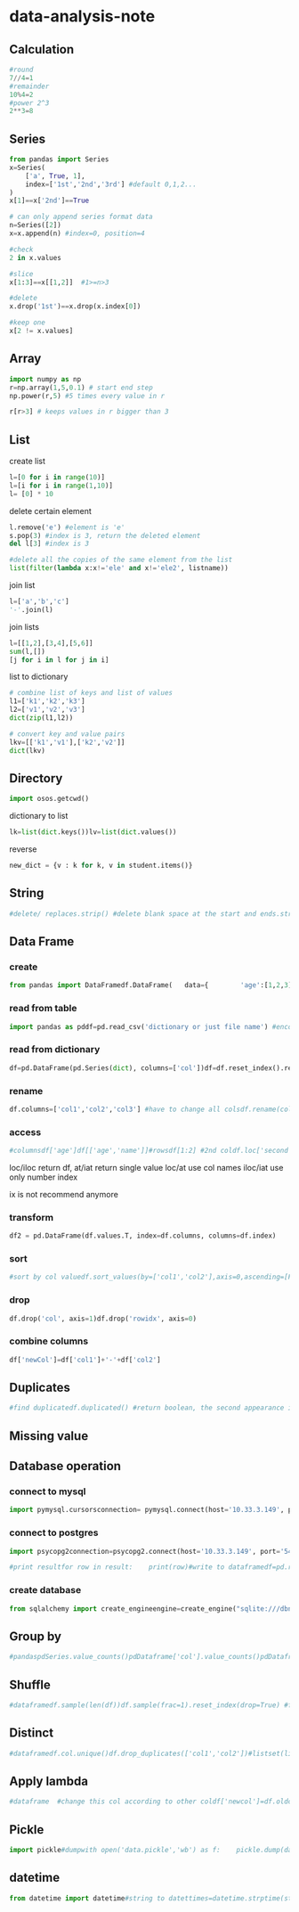 # data-analysis-note
## Calculation

  ```Python
#round
7//4=1
#remainder
10%4=2
#power 2^3
2**3=8
  ```



## Series

```python
from pandas import Series
x=Series(
	['a', True, 1],
    index=['1st','2nd','3rd'] #default 0,1,2...
)
x[1]==x['2nd']==True

# can only append series format data
n=Series([2])
x=x.append(n) #index=0, position=4

#check
2 in x.values

#slice
x[1:3]==x[[1,2]]  #1>=n>3 

#delete
x.drop('1st')==x.drop(x.index[0])

#keep one
x[2 != x.values]
```



## Array

```python
import numpy as np
r=np.array(1,5,0.1) # start end step
np.power(r,5) #5 times every value in r 

r[r>3] # keeps values in r bigger than 3
```



## List

create list

```python
l=[0 for i in range(10)]
l=[i for i in range(1,10)]
l= [0] * 10
```

delete certain element 

```python
l.remove('e') #element is 'e'
s.pop(3) #index is 3, return the deleted element
del l[3] #index is 3

#delete all the copies of the same element from the list
list(filter(lambda x:x!='ele' and x!='ele2', listname))
```

join list

```python
l=['a','b','c']
'-'.join(l)
```

join lists

```python
l=[[1,2],[3,4],[5,6]]
sum(l,[])
[j for i in l for j in i]
```

list to dictionary

```python
# combine list of keys and list of values
l1=['k1','k2','k3']
l2=['v1','v2','v3']
dict(zip(l1,l2))

# convert key and value pairs
lkv=[['k1','v1'],['k2','v2']]
dict(lkv)
```



## Directory

```python
import osos.getcwd()
```

dictionary to list

```python
lk=list(dict.keys())lv=list(dict.values())
```

reverse

```python
new_dict = {v : k for k, v in student.items()}
```



## String

```python
#delete/ replaces.strip() #delete blank space at the start and ends.strip('s') #delete certain letter at both sidess.replace('_','-') #replace all '_' with '-'
```



## Data Frame

### create 

```python
from pandas import DataFramedf.DataFrame(	data={        'age':[1,2,3],        'name':['a','b','c']    },    index=['1st','2nd', '3rd'])
```

### read from table

```python
import pandas as pddf=pd.read_csv('dictionary or just file name') #encoding='gbk'  'urf-8'df=pd.read_table('dictionary', names=['col1','col2'], sep=',', encoding='gbk')df=pd.read_excel('directory', sheetname='Sheet1', names=['col1','col2'])#writedf.to_csv('file path or just file name', sep=',', index=True, header=True) #weather to save index and headers
```

### read from dictionary

```python
df=pd.DataFrame(pd.Series(dict), columns=['col'])df=df.reset_index().rename(columns={'idx':'id'})#ordf=pd.DataFrame.from_dict(dict, orient='idx', columns=['col'])df=df.reset_index().rename(columns={'idx':'id'})
```

### rename

```python
df.columns=['col1','col2','col3'] #have to change all colsdf.rename(columns={'col1':'A', 'col3':'C'}, inplace=True) #only change part of the cols
```

### access

```python
#columnsdf['age']df[['age','name']]#rowsdf[1:2] #2nd coldf.loc['second col']df[:2] #first two rows#deletedf.drop('first', axis=1) #0:row, 1: columndf.drop(df.columns[[0,1,2]], axis=1)ra#adddf.loc[len(df)]=[4,'D'] # add new rowdf['newcol']=[4,5,6] # add new col#subsetdf.at['1st','age']  df.iat[1,2]df.iloc[0:1, 0:1]  #[row, col]df.loc[idx,'col']df.loc[list_to_choose,:] #some rows and all colsdf[df['col']==1]df[(df['col']==1) & (df['col2']=='a')]
```

loc/iloc return df, at/iat return single value
loc/at use col names
iloc/iat use only number index

ix is not recommend anymore

### transform

```python
df2 = pd.DataFrame(df.values.T, index=df.columns, columns=df.index)
```

### sort

```python
#sort by col valuedf.sort_values(by=['col1','col2'],axis=0,ascending=[False,True])#sort by row valuedf.sort_values(by=[3,0],axis=1,ascending=[True,False]) #row 3#sort by col idxdf.sort_index(axis=1, ascending=True)#sort by row idxdf.sort_index(axis=0, ascending = False)
```

### drop

```python
df.drop('col', axis=1)df.drop('rowidx', axis=0)
```

### combine columns

```python
df['newCol']=df['col1']+'-'+df['col2']
```



## Duplicates

```python
#find duplicatedf.duplicated() #return boolean, the second appearance is True, first time Falsedf.duplicated(['id','key']) #return index#list duplicated valuesdup_idx=df.duplicated(['id'])df[dup_idx]#remove all duplicatedata.drop_duplicates(inplace=True)#remove duplicate in certain coldf.drop_duplicates(subset=['A','B'], keep='first', inplace=True) #keep can also be last or False (remove all duplicated value)
```



##  Missing value





## Database operation

### connect to mysql

```python
import pymysql.cursorsconnection= pymysql.connect(host='10.33.3.149', port=3306, user='root', password='mypsw', db='dbname', charset='utf8mb4', cursorclass=pymysql.cursors.DictCursor) #even using a digital psw, quote itcursor=connection.cursor()sql="SELECT * FROM DBNAME LIMIT 10"cursor.execute(sql)result=cursor.fetchall()cursor.close()connection.close()
```

### connect to postgres

```python
import psycopg2connection=psycopg2.connect(host='10.33.3.149', port='5432',user='root',password='mypsw',database='dbname')cursor=connection.cursor()#sql='CREATE SCHEMA mimiciii;'sql="set search_path to dbname"cursor.execute(sql)connection.commit()result=cursor.fetchall()cursor.close()connection.close()
```

```python
#print resultfor row in result:    print(row)#write to dataframedf=pd.read_sql(sql=sql, con=connection)
```

### create database

```python
from sqlalchemy import create_engineengine=create_engine("sqlite:///dbname.db") # create SQLAlchemy engine and blank database dbnamedf.to_sql('dfname', engine, index=False)#read from created databasedf=pd.read_sql("SELECT * FROM DBNAME LIMIT 10", engine)
```



## Group by

```python
#pandaspdSeries.value_counts()pdDataframe['col'].value_counts()pdDataframe.col.value_counts()#listfrom collections import CounterCounter(list)
```



## Shuffle

```python
#dataframedf.sample(len(df))df.sample(frac=1).reset_index(drop=True) #frac: percentage, 1 is 100%from sklearn.utils import shuffledf = shuffle(df)#listimport randomrandom.shuffle(list)
```



## Distinct

```python
#dataframedf.col.unique()df.drop_duplicates(['col1','col2'])#listset(list)
```



## Apply lambda

```python
#dataframe	#change this col according to other coldf['newcol']=df.oldcol.apply(lambda x: x.replace('a','b') if x[1]=='s' else x) #x refers to element in old coldf['newcol']=df['oldcol'].apply(lambda x: 'A' if x=='a' else 'B')	#change this col according to this coldf['col']=df.col.apply(lambda x: 0 if x!=3 else 1)	#change dataframedef fun(a,b):    if a==b:         return 'n'    else:        return 'y'df['newcol']=df.apply(lambda x: fun(x.col1, s,col2), axis=1) # x refers to df	    #select, select rows with col value >0df.loc[lambda _df: _df.col>0,:]df.loc[df['col']>0,:]df[df['col']>0]
```

##   Pickle

```python
import pickle#dumpwith open('data.pickle','wb') as f:    pickle.dump(data,f)#load with open('data.pickle','rb') as f:    data=pickle.load(f)
```

## datetime

```python
from datetime import datetime#string to datettimes=datetime.strptime(str,'%Y/%m/%d %H:%M:%S')#time differenced=s1,date()-s2.date()  #in year: d/365s.date() # return dates.time() # return timet=s1-s2  # returns x days h:m:st.days+t.seconds/(24*3600) #time delta to days
```

